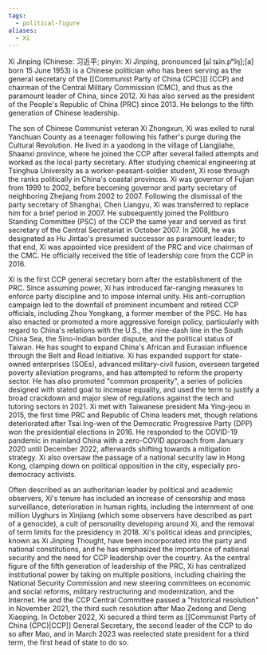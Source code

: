 ```yaml
---
tags:
  - political-figure
aliases:
  - Xi
---
```

Xi Jinping (Chinese: 习近平; pinyin: Xí Jìnpíng, pronounced [ɕǐ tɕin.pʰǐŋ];[a] born 15 June 1953) is a Chinese politician who has been serving as the general secretary of the [[Communist Party of China (CPC)]] (CCP) and chairman of the Central Military Commission (CMC), and thus as the paramount leader of China, since 2012. Xi has also served as the president of the People's Republic of China (PRC) since 2013. He belongs to the fifth generation of Chinese leadership.

The son of Chinese Communist veteran Xi Zhongxun, Xi was exiled to rural Yanchuan County as a teenager following his father's purge during the Cultural Revolution. He lived in a yaodong in the village of Liangjiahe, Shaanxi province, where he joined the CCP after several failed attempts and worked as the local party secretary. After studying chemical engineering at Tsinghua University as a worker-peasant-soldier student, Xi rose through the ranks politically in China's coastal provinces. Xi was governor of Fujian from 1999 to 2002, before becoming governor and party secretary of neighboring Zhejiang from 2002 to 2007. Following the dismissal of the party secretary of Shanghai, Chen Liangyu, Xi was transferred to replace him for a brief period in 2007. He subsequently joined the Politburo Standing Committee (PSC) of the CCP the same year and served as first secretary of the Central Secretariat in October 2007. In 2008, he was designated as Hu Jintao's presumed successor as paramount leader; to that end, Xi was appointed vice president of the PRC and vice chairman of the CMC. He officially received the title of leadership core from the CCP in 2016.

Xi is the first CCP general secretary born after the establishment of the PRC. Since assuming power, Xi has introduced far-ranging measures to enforce party discipline and to impose internal unity. His anti-corruption campaign led to the downfall of prominent incumbent and retired CCP officials, including Zhou Yongkang, a former member of the PSC. He has also enacted or promoted a more aggressive foreign policy, particularly with regard to China's relations with the U.S., the nine-dash line in the South China Sea, the Sino-Indian border dispute, and the political status of Taiwan. He has sought to expand China's African and Eurasian influence through the Belt and Road Initiative. Xi has expanded support for state-owned enterprises (SOEs), advanced military-civil fusion, overseen targeted poverty alleviation programs, and has attempted to reform the property sector. He has also promoted "common prosperity", a series of policies designed with stated goal to increase equality, and used the term to justify a broad crackdown and major slew of regulations against the tech and tutoring sectors in 2021. Xi met with Taiwanese president Ma Ying-jeou in 2015, the first time PRC and Republic of China leaders met, though relations deteriorated after Tsai Ing-wen of the Democratic Progressive Party (DPP) won the presidential elections in 2016. He responded to the COVID-19 pandemic in mainland China with a zero-COVID approach from January 2020 until December 2022, afterwards shifting towards a mitigation strategy. Xi also oversaw the passage of a national security law in Hong Kong, clamping down on political opposition in the city, especially pro-democracy activists.

Often described as an authoritarian leader by political and academic observers, Xi's tenure has included an increase of censorship and mass surveillance, deterioration in human rights, including the internment of one million Uyghurs in Xinjiang (which some observers have described as part of a genocide), a cult of personality developing around Xi, and the removal of term limits for the presidency in 2018. Xi's political ideas and principles, known as Xi Jinping Thought, have been incorporated into the party and national constitutions, and he has emphasized the importance of national security and the need for CCP leadership over the country. As the central figure of the fifth generation of leadership of the PRC, Xi has centralized institutional power by taking on multiple positions, including chairing the National Security Commission and new steering committees on economic and social reforms, military restructuring and modernization, and the Internet. He and the CCP Central Committee passed a "historical resolution" in November 2021, the third such resolution after Mao Zedong and Deng Xiaoping. In October 2022, Xi secured a third term as [[Communist Party of China (CPC)|CCP]] General Secretary, the second leader of the CCP to do so after Mao, and in March 2023 was reelected state president for a third term, the first head of state to do so. 
